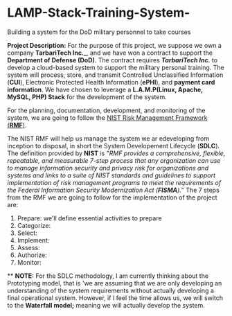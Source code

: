 # LAMP-Stack-Training-System-
Building a system for the DoD military personnel to take courses

**Project Description:** For the purpose of this project, we suppose we own a company **TarbariTech Inc._**, and we have won a contract to support the **Department of Defense (DoD)**. The contract requires **_TarbariTech Inc._** to develop a cloud-based system to support the military personal training. The system will process, store, and transmit Controlled Unclassified Information (**CUI**), Electronic Protected Health Information (**ePHI**), and **payment card information**. We have chosen to leverage a **L.A.M.P(Linux, Apache, MySQL, PHP) Stack** for the development of the system.

For the planning, documentation, development, and monitoring of the system, we are going to follow the [NIST Risk Management Framework (**RMF**)](https://nvlpubs.nist.gov/nistpubs/SpecialPublications/NIST.SP.800-37r2.pdf).

The NIST RMF will help us manage the system we ar edeveloping from inception to disposal, in short the System Developement Lifecycle (**SDLC**). The definition provided by **NIST** is "_RMF provides a comprehensive, flexible, repeatable, and measurable 7-step process that any organization can use to manage information security and privacy risk for organizations and systems and links to a suite of NIST standards and guidelines to support implementation of risk management programs to meet the requirements of the Federal Information Security Modernization Act (**FISMA**)._"
The 7 steps from the RMF we are going to follow for the implementation of the project are: 
1. Prepare: we'll define essential activities to prepare 
2. Categorize:
3. Select:
4. Implement:
5. Assess:
6. Authorize:
7. Monitor:

** **NOTE:** For the SDLC methodology, I am currently thinking about the Prototyping model, that is 'we are assuming that we are only developing an understanding of the system requirements without actually developing a final operational system. However, if I feel the time allows us, we will switch to the **Waterfall model;** meaning we will actually develop the system. 
